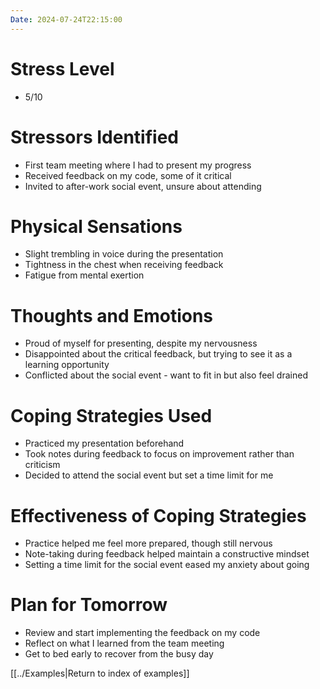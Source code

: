 ```yaml
---
Date: 2024-07-24T22:15:00
---
```


# Stress Level

- 5/10

# Stressors Identified

- First team meeting where I had to present my progress
- Received feedback on my code, some of it critical
- Invited to after-work social event, unsure about attending

# Physical Sensations

- Slight trembling in voice during the presentation
- Tightness in the chest when receiving feedback
- Fatigue from mental exertion

# Thoughts and Emotions

- Proud of myself for presenting, despite my nervousness
- Disappointed about the critical feedback, but trying to see it as a learning opportunity
- Conflicted about the social event - want to fit in but also feel drained

# Coping Strategies Used

- Practiced my presentation beforehand
- Took notes during feedback to focus on improvement rather than criticism
- Decided to attend the social event but set a time limit for me

# Effectiveness of Coping Strategies

- Practice helped me feel more prepared, though still nervous
- Note-taking during feedback helped maintain a constructive mindset
- Setting a time limit for the social event eased my anxiety about going

# Plan for Tomorrow

- Review and start implementing the feedback on my code
- Reflect on what I learned from the team meeting
- Get to bed early to recover from the busy day

[[../Examples|Return to index of examples]]